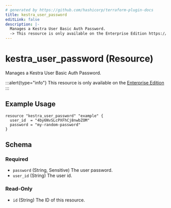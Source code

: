 ```yaml
---
# generated by https://github.com/hashicorp/terraform-plugin-docs
title: kestra_user_password
editLink: false
description: |-
  Manages a Kestra User Basic Auth Password.
  -> This resource is only available on the Enterprise Edition https://kestra.io/enterprise
---
```


# kestra_user_password (Resource)

Manages a Kestra User Basic Auth Password.

:::alert{type="info"}
This resource is only available on the [Enterprise Edition](https://kestra.io/enterprise)
:::

## Example Usage

```hcl
resource "kestra_user_password" "example" {
  user_id  = "4by6NvSLcPXFhCj8nwbZOM"
  password = "my-random-password"
}
```

<!-- schema generated by tfplugindocs -->
## Schema

### Required

- `password` (String, Sensitive) The user password.
- `user_id` (String) The user id.

### Read-Only

- `id` (String) The ID of this resource.
